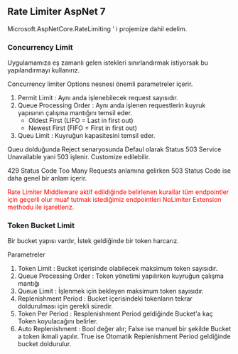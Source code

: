 ## Rate Limiter AspNet 7

Microsoft.AspNetCore.RateLimiting ' i projemize dahil edelim.


### Concurrency Limit

Uygulamamıza eş zamanlı gelen istekleri sınırlandırmak istiyorsak bu yapılandırmayı kullanırız.

Concurrency limiter Options nesnesi önemli parametreler içerir.

1. Permit Limit : Aynı anda işlenebilecek request sayısıdır.
2. Queue Processing Order : Aynı anda işlenen requestlerin kuyruk yapısının çalışma mantığını temsil eder. 
   - Oldest First (LIFO = Last in first out)
   - Newest First (FIFO = First in first out)
3. Queu Limit : Kuyruğun kapasitesini temsil eder.

Queu dolduğunda Reject senaryosunda Defaul olarak Status 503 Service Unavailable yani 503 işlenir. Customize edilebilir.

429 Status Code Too Many Requests anlamına gelirken 503 Status Code ise daha genel bir anlam içerir.

<p style="color:red">Rate Limiter Middleware aktif edildiğinde belirlenen kurallar tüm endpointler için geçerli olur muaf tutmak istediğimiz endpointleri NoLimiter Extension methodu ile işaretleriz.</p>

### Token Bucket Limit

Bir bucket yapısı vardır, İstek geldiğinde bir token harcarız.

 Parametreler

1. Token Limit : Bucket içerisinde olabilecek maksimum token sayısıdır.
2. Queue Processing Order : Token yönetimi yapılırken kuyruğun çalışma mantığı
3. Queue Limit : İşlenmek için bekleyen maksimum token sayısıdır.
4. Replenishment Period : Bucket içerisindeki tokenların tekrar doldurulması için gerekli süredir.
5. Token Per Period : Resplenishment Period geldiğinde Bucket'a kaç Token koyulacağını belirler.
6. Auto Replenishment : Bool değer alır; False ise manuel bir şekilde Bucket a token ikmali yapılır. True ise Otomatik Replenishment Period geldiğinde bucket doldurulur.


